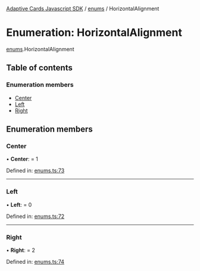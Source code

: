 [Adaptive Cards Javascript SDK](../README.md) / [enums](../modules/enums.md) / HorizontalAlignment

# Enumeration: HorizontalAlignment

[enums](../modules/enums.md).HorizontalAlignment

## Table of contents

### Enumeration members

- [Center](enums.horizontalalignment.md#center)
- [Left](enums.horizontalalignment.md#left)
- [Right](enums.horizontalalignment.md#right)

## Enumeration members

### Center

• **Center**: = 1

Defined in: [enums.ts:73](https://github.com/microsoft/AdaptiveCards/blob/0938a1f10/source/nodejs/adaptivecards/src/enums.ts#L73)

___

### Left

• **Left**: = 0

Defined in: [enums.ts:72](https://github.com/microsoft/AdaptiveCards/blob/0938a1f10/source/nodejs/adaptivecards/src/enums.ts#L72)

___

### Right

• **Right**: = 2

Defined in: [enums.ts:74](https://github.com/microsoft/AdaptiveCards/blob/0938a1f10/source/nodejs/adaptivecards/src/enums.ts#L74)
